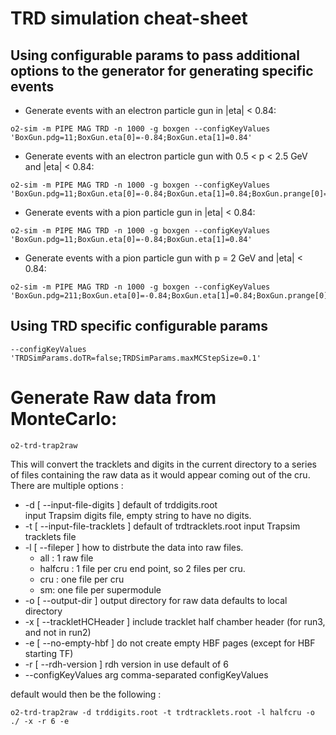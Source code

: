 <!-- doxy
\page refDetectorsTRDsimulation simulation
/doxy -->

# TRD simulation cheat-sheet
## Using configurable params to pass additional options to the generator for generating specific events
- Generate events with an electron particle gun in |eta| < 0.84:
```
o2-sim -m PIPE MAG TRD -n 1000 -g boxgen --configKeyValues 'BoxGun.pdg=11;BoxGun.eta[0]=-0.84;BoxGun.eta[1]=0.84'
```
- Generate events with an electron particle gun with 0.5 < p < 2.5 GeV and |eta| < 0.84:
```
o2-sim -m PIPE MAG TRD -n 1000 -g boxgen --configKeyValues 'BoxGun.pdg=11;BoxGun.eta[0]=-0.84;BoxGun.eta[1]=0.84;BoxGun.prange[0]=0.5;BoxGun.prange[1]=2.5'
```
- Generate events with a pion particle gun in |eta| < 0.84:
```
o2-sim -m PIPE MAG TRD -n 1000 -g boxgen --configKeyValues 'BoxGun.pdg=11;BoxGun.eta[0]=-0.84;BoxGun.eta[1]=0.84'
```
- Generate events with a pion particle gun with p = 2 GeV and |eta| < 0.84:
```
o2-sim -m PIPE MAG TRD -n 1000 -g boxgen --configKeyValues 'BoxGun.pdg=211;BoxGun.eta[0]=-0.84;BoxGun.eta[1]=0.84;BoxGun.prange[0]=2;BoxGun.prange[1]=2'
```
## Using TRD specific configurable params
```
--configKeyValues 'TRDSimParams.doTR=false;TRDSimParams.maxMCStepSize=0.1'
```

# Generate Raw data from MonteCarlo:

```
o2-trd-trap2raw
```
This will convert the tracklets and digits in the current directory to a series of files containing the raw data as it would appear coming out of the cru.
There are multiple options :
- -d [ --input-file-digits ] default of trddigits.root  
                                        input Trapsim digits file, empty string to have no digits.
- -t [ --input-file-tracklets ] default of trdtracklets.root
                                        input Trapsim tracklets file
-   -l [ --fileper ] how to distrbute the data into raw files. 
	- all : 1 raw file 
	- halfcru : 1 file per cru end point, so 2 files per cru. 
	- cru : one file per cru 
    - sm: one file per supermodule 
-  -o [ --output-dir ]  output directory for raw data defaults to local directory
-  -x [ --trackletHCHeader ] include tracklet half chamber header (for run3, and not in run2) 
-  -e [ --no-empty-hbf ] do not create empty HBF pages (except for HBF starting TF)
-  -r [ --rdh-version ] rdh version in use default of 6
-  --configKeyValues arg                 comma-separated configKeyValues

default would then be the following :
```
o2-trd-trap2raw -d trddigits.root -t trdtracklets.root -l halfcru -o ./ -x -r 6 -e
```
